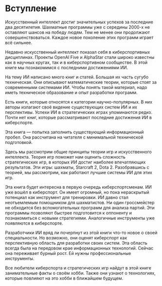 # Вступление

Искусственный интеллект достиг значительных успехов за последние два десятилетия. Шахматные программы уже с середины 2000-х не оставляют шансов на победу людям. Тем не менее они продолжают совершенствоваться. Каждое новое поколение этих программ играет всё сильнее.

Недавно искусственный интеллект показал себя в киберспортивных дисциплинах. Проекты OpenAI Five и AlphaStar стали широко известны как в научных кругах, так и в киберспортивном сообществе. В этой книге мы познакомимся с последними достижениями ИИ.

На тему ИИ написано много книг и статей. Большая их часть сугубо техническая. Они описывают математические теории, которые стоят за современными системами ИИ. Чтобы понять такой материал, надо иметь техническое образование и опыт разработки программ.

Есть книги, которые относятся к категории научно-популярных. В них авторы излагают своё видение существующих систем ИИ и их перспективы. Успехи ИИ в стратегических играх упоминаются редко. Почти нет книг, которые рассматривают последние достижения ИИ в киберспорте.

Эта книга — попытка заполнить существующий информационный пробел. Она рассчитана на читателя с минимальной технической подготовкой.

Здесь мы рассмотрим общие принципы теории игр и искусственного интеллекта. Теория игр поможет нам оценить сложность стратегических игр, в которых ИИ достиг наиболее впечатляющих результатов. Эти игры: шахматы, Starcraft 2, Dota 2. Разобравшись с теорией, мы рассмотрим, как работают лучшие системы  ИИ для этих игр.

Эта книга будет интересна в первую очередь киберспортсменам. ИИ уже вошёл в киберспорт. Он имеет огромный, но пока нераскрытый потенциал как инструмент для тренировки. ИИ давно стал неотъемлемым помощником для шахматистов. Ни один гроссмейстер не обходится без вспомогательных программ для анализа партий. Эти программы позволяют быстрее подготовится к оппоненту и познакомиться с новыми стратегиями. Аналогичные инструменты уже появляются в киберспорте.

Разработчики ИИ вряд ли почерпнут из этой книги что-то новое о своей специальности. Но возможно, они оценят киберспорт как перспективную область для разработки своих систем. Эта область всегда была на передовом крае информационных технологий. Сейчас она переживает бурный рост. Ей нужны профессиональные инструменты.

Все любители киберспорта и стратегических игр найдут в этой книге занимательные факты о своём хобби. Также они узнают о технологиях, которые повлияют на это хобби в ближайшем будущем.